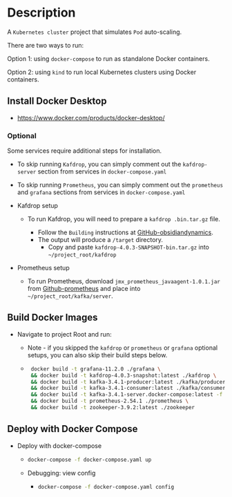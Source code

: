 # Description

A `Kubernetes cluster` project that simulates `Pod` auto-scaling.

There are two ways to run:

Option 1: using `docker-compose` to run as standalone Docker containers.

Option 2: using `kind` to run local Kubernetes clusters using Docker containers.

## Install Docker Desktop

- https://www.docker.com/products/docker-desktop/

### Optional

Some services require additional steps for installation.

- To skip running `Kafdrop`, you can simply comment out the `kafdrop-server` section from services in `docker-compose.yaml`
- To skip running `Prometheus`, you can simply comment out the `prometheus` and `grafana` sections from services in `docker-compose.yaml`

- Kafdrop setup

  - To run Kafdrop, you will need to prepare a `kafdrop .bin.tar.gz` file.

    - Follow the `Building` instructions at [GitHub-obsidiandynamics](https://github.com/obsidiandynamics/kafdrop).
    - The output will produce a `/target` directory.
      - Copy and paste `kafdrop-4.0.3-SNAPSHOT-bin.tar.gz` into `~/project_root/kafdrop`

- Prometheus setup

  - To run Prometheus, download `jmx_prometheus_javaagent-1.0.1.jar` from [Github-prometheus](https://github.com/prometheus/jmx_exporter/releases) and place into `~/project_root/kafka/server`.

## Build Docker Images

- Navigate to project Root and run:

  - Note - if you skipped the `kafdrop` or `prometheus` or `grafana` optional setups, you can also skip their build steps below.

  - ```bash
     docker build -t grafana-11.2.0 ./grafana \
     && docker build -t kafdrop-4.0.3-snapshot:latest ./kafdrop \
     && docker build -t kafka-3.4.1-producer:latest ./kafka/producer \
     && docker build -t kafka-3.4.1-consumer:latest ./kafka/consumer \
     && docker build -t kafka-3.4.1-server.docker-compose:latest -f ./kafka/server/Dockerfile.docker-compose ./kafka/server \
     && docker build -t prometheus-2.54.1 ./prometheus \
     && docker build -t zookeeper-3.9.2:latest ./zookeeper
    ```

## Deploy with Docker Compose

- Deploy with docker-compose

  - ```bash
    docker-compose -f docker-compose.yaml up
    ```

  - Debugging: view config

    - ```bash
      docker-compose -f docker-compose.yaml config
      ```

